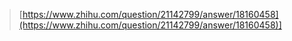 > [https://www.zhihu.com/question/21142799/answer/18160458](https://www.zhihu.com/question/21142799/answer/18160458)]


<!--stackedit_data:
eyJoaXN0b3J5IjpbLTgyNDExMTM1OCwtMTUwMzE4MzQ1NF19
-->